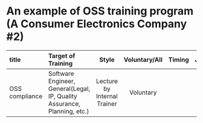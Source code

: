 # An example of OSS training program (A Consumer Electronics Company #2)

| title      |  Target of Training |  Style |  Voluntary/All |  Timing |  Japanese/English |
|:------------|:--------|:------:|:--------------:|:-------:|:--------:|
| OSS compliance | Software Engineer, General(Legal, IP, Quality Assurance, Planning, etc.) | Lecture by Internal Trainer |  Voluntary |   |  Japanese |


